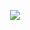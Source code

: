 <p align = "center">
  <a href="https://github.com/sushrut111">
    <img src = "https://github-readme-stats.vercel.app/api?username=shashank-saxena&show_icons=true&line_height=27&include_all_commits=true">
  </a>
  <br/>
<!--   <a href="https://github.com/sushrut111">
    <img src = "https://github-readme-stats.vercel.app/api/top-langs/?username=shashank-saxena&hide=php&layout=compact&langs_count=6">
  </a> -->
</p>

<p align = "center">
</p>

<!--
**shashank-saxena/shashank-saxena** is a ✨ _special_ ✨ repository because its `README.md` (this file) appears on your GitHub profile.

Here are some ideas to get you started:

- 🔭 I’m currently working on ...
- 🌱 I’m currently learning ...
- 👯 I’m looking to collaborate on ...
- 🤔 I’m looking for help with ...
- 💬 Ask me about ...
- 📫 How to reach me: ...
- 😄 Pronouns: ...
- ⚡ Fun fact: ...
-->
